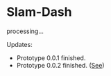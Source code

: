 # Slam-Dash
processing...

Updates:

- Prototype 0.0.1 finished.
- Prototype 0.0.2 finished.  ([See](https://atakandll.itch.io/slam-dash))
 


